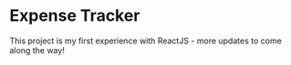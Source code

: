 # Expense Tracker

This project is my first experience with ReactJS - more updates to come along the way!
